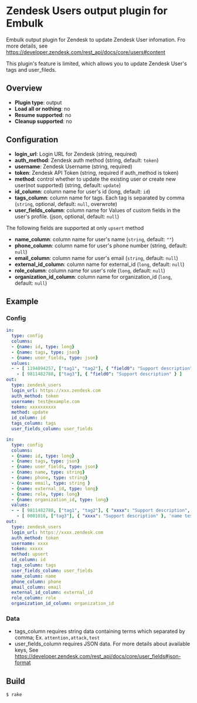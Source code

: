 # Zendesk Users output plugin for Embulk

Embulk output plugin for Zendesk to update Zendesk User infomation. Fro more details, see https://developer.zendesk.com/rest_api/docs/core/users#content

This plugin's feature is limited, which allows you to update Zendesk User's tags and user_fileds.

## Overview

* **Plugin type**: output
* **Load all or nothing**: no
* **Resume supported**: no
* **Cleanup supported**: no

## Configuration

- **login_url**: Login URL for Zendesk (string, required)
- **auth_method**: Zendesk auth method (string, default: `token`)
- **username**: Zendesk Username (string, required)
- **token**: Zendesk API Token (string, required if auth_method is token)
- **method**:  control whether to update the existing user or create new user(not supported) (string, default: `update`)
- **id_column**: column name for user's id (long, default: `id`)
- **tags_column**: column name for tags. Each tag is separated by comma (`string`, optional, default: `null`, overwrote)
- **user_fields_column**: column name for Values of custom fields in the user's profile. (json, optional, default: `null`)

The following fields are supported at only `upsert` method

- **name_column**: column name for user's name (`string`, default: `""`)
- **phone_column**: column name for user's phone number (string, default: `null`)
- **email_column**: column name for user's email (`string`, default: `null`)
- **external_id_column**: column name for external_id (`long`, default: `null`)
- **role_column**: column name for user's role (`long`, default: `null`)
- **organization_id_column**: column name for organization_id (`long`, default: `null`)

## Example

### Config

```yaml
in:
  type: config
  columns:
  - {name: id, type: long}
  - {name: tags, type: json}
  - {name: user_fields, type: json}
  values:
  - - [ 1194094257, ["tag1", "tag2"], { "field0": "Support description", "field01": "2013-02-27T20:35:55Z" } ]
    - [ 9811482788, ["tag3"], { "field0": "Support description" } ]
out:
  type: zendesk_users
  login_url: https://xxx.zendesk.com
  auth_method: token
  username: test@example.com
  token: xxxxxxxxxx
  method: update
  id_column: id
  tags_column: tags
  user_fields_column: user_fields
```

``` yaml
in:
  type: config
  columns:
  - {name: id, type: long}
  - {name: tags, type: json}
  - {name: user_fields, type: json}
  - {name: name, type: string}
  - {name: phone, type: string}
  - {name: email, type: string }
  - {name: external_id, type: long}
  - {name: role, type: long}
  - {name: organization_id, type: long}
  values:
  - - [ 9811482788, ["tag1", "tag2"], { "xxxx": "Support description", "date": "2013-02-27T20:35:55Z" }, 'name testing', '000-000-000', 'toru+3@example.com', 111, 2859697, 1]
    - [ 0001010, ["tag3"], { "xxxx": "Support description" }, 'name testing2', '000-0000001', 'toru+4@example.com', 113, 2859707, 2]
out:
  type: zendesk_users
  login_url: https://xxxx.zendesk.com
  auth_method: token
  username: xxxx
  token: xxxxx
  method: upsert
  id_column: id
  tags_column: tags
  user_fields_column: user_fields
  name_column: name
  phone_column: phone
  email_column: email
  external_id_column: external_id
  role_column: role
  organization_id_column: organization_id
```

### Data

- tags_column requires string data containing terms which separated by comma; Ex. `attention,attack,test`
- user_fields_column requires JSON data. For more details about available keys, See https://developer.zendesk.com/rest_api/docs/core/user_fields#json-format

## Build

```
$ rake
```

